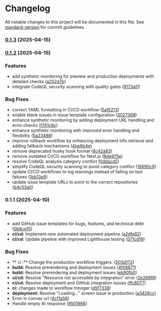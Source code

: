# Changelog

All notable changes to this project will be documented in this file. See [standard-version](https://github.com/conventional-changelog/standard-version) for commit guidelines.

### [0.1.3](https://github.com/lucifer3618/next-dev/compare/v0.1.2...v0.1.3) (2025-04-15)

### [0.1.2](https://github.com/lucifer3618/next-dev/compare/v0.1.1...v0.1.2) (2025-04-15)


### Features

* add synthetic monitoring for preview and production deployments with detailed checks ([a252d7b](https://github.com/lucifer3618/next-dev/commit/a252d7b60f2f123198c51e4891e739ef4d1f61fb))
* integrate CodeQL security scanning with quality gates ([9173a11](https://github.com/lucifer3618/next-dev/commit/9173a11cc7631858f3eaccd23043e963c08e81f2))


### Bug Fixes

* correct YAML formatting in CI/CD workflow ([5a15213](https://github.com/lucifer3618/next-dev/commit/5a15213bd3647cd0e88d9dc7fa7d1b7e06a84370))
* enable blank issues in issue template configuration ([3027368](https://github.com/lucifer3618/next-dev/commit/3027368499d3c8897cdbf59d5f0c4c22f69886c6))
* enhance synthetic monitoring by adding deployment URL handling and error checks ([f761c6c](https://github.com/lucifer3618/next-dev/commit/f761c6c777745f5b962dffe7f79667d3e8121ef8))
* enhance synthetic monitoring with improved error handling and flexibility ([5a23488](https://github.com/lucifer3618/next-dev/commit/5a234880ee2fd71a06ab267387599de77772fed3))
* improve rollback workflow by enhancing deployment info retrieval and adding fallback mechanisms ([4be6b4e](https://github.com/lucifer3618/next-dev/commit/4be6b4e3044c3bf9b0b2184e99b1414e5d4b46a8))
* remove deprecated husky hook format ([8c42a83](https://github.com/lucifer3618/next-dev/commit/8c42a83a6f86df32fd0e184e0c3653f632e8b9f0))
* remove outdated CI/CD workflow for Next.js ([8de975e](https://github.com/lucifer3618/next-dev/commit/8de975e164a1b0b50cb62a1356c38791cc342b8c))
* resolve CodeQL analysis category conflict ([0ddacd5](https://github.com/lucifer3618/next-dev/commit/0ddacd57284723665ca0dee0d37ce16c4547e3be))
* simplify CodeQL security scanning to avoid category conflict ([16690c9](https://github.com/lucifer3618/next-dev/commit/16690c9e7f8035c2b0b1c15730d3d7c36c3abdbf))
* update CI/CD workflows to log warnings instead of failing on test failures ([1bb13e9](https://github.com/lucifer3618/next-dev/commit/1bb13e90e2e6c73af3a4511e6488fb6e9968fe77))
* update issue template URLs to point to the correct repositories ([b4c53a0](https://github.com/lucifer3618/next-dev/commit/b4c53a0bf9aa30f02f6d32010afcf1cb5492ea8a))

### 0.1.1 (2025-04-10)


### Features

* add GitHub issue templates for bugs, features, and technical debt ([0b8cef5](https://github.com/lucifer3618/next-dev/commit/0b8cef56ce8abf43f0cd3ffaf3fccc9d533ec6c7))
* **ci/cd:** Implement new automated deployment pipeline ([a2dfe82](https://github.com/lucifer3618/next-dev/commit/a2dfe8270ac2fee450f017b3bf9a71ea49e63115))
* **ci/cd:** Update pipeline with improved Lighthouse testing ([071cd19](https://github.com/lucifer3618/next-dev/commit/071cd19ccb0d859ab13303bfdb5114a4dc982907))


### Bug Fixes

* ** ci :** Change the production workflow triggers. ([503d172](https://github.com/lucifer3618/next-dev/commit/503d1727b4d05505196ed12fafd0dc1a8252fa12))
* **build:** Resolve prerendering and deployment issues ([4f08671](https://github.com/lucifer3618/next-dev/commit/4f08671925dad1d8bc47ee14127a19d7d2df4e65))
* **build:** Resolve prerendering and deployment issues ([eb90fb0](https://github.com/lucifer3618/next-dev/commit/eb90fb098c3b6b76b48bdf2e55e9567fe6edb0f2))
* **ci/cd:** Resolve "Resource not accessible by integration" error ([2e269f9](https://github.com/lucifer3618/next-dev/commit/2e269f9a2ba8a060ffdaf836aaca37ee3496fcc2))
* **ci/cd:** Resolve deployment and GitHub integration issues ([ffc8077](https://github.com/lucifer3618/next-dev/commit/ffc8077c0b595ae3179b0a8eaf125b29f0f70554))
* **ci:** changes made to workflow trinnger ([d5f7338](https://github.com/lucifer3618/next-dev/commit/d5f733817ec1f943d835764c60435dcc72f3ae54))
* **deployment:** Resolve "Loading..." screen issue in production ([a3428cc](https://github.com/lucifer3618/next-dev/commit/a3428cc6eba156cb71a69fc03c5b13fb2bf59d3f))
* Error in convex url ([4cf1a56](https://github.com/lucifer3618/next-dev/commit/4cf1a563c155ebbb89a38038f2e2784d1acc3be8))
* Handle empty AI response ([9501966](https://github.com/lucifer3618/next-dev/commit/95019665f1020c656b3f566ecb5ae59c5f0928e4))
